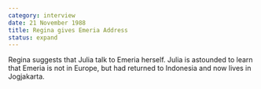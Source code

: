 ```yaml
---
category: interview
date: 21 November 1988
title: Regina gives Emeria Address
status: expand
---
```



Regina suggests that Julia talk to Emeria herself. Julia is astounded to
learn that Emeria is not in Europe, but had returned to Indonesia and
now lives in Jogjakarta.

